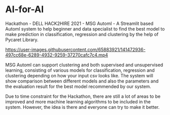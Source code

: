 # AI-for-AI
Hackathon - DELL HACK2HIRE 2021 - MSG Automl - A Streamlit based Automl system to help beginner and data specialist to find the best model to make prediction in classification, regression and clustering by the help of Pycaret Library.


https://user-images.githubusercontent.com/65883921/141472936-497cc68e-6289-4932-9259-37270cafc7c4.mp4


MSG Automl can support clustering and both supervised and unsupervised learning, consisting of various models for classification, regression and clustering depending on how your input csv looks like. The system will show comparison between different models and also the parameters and the evaluation result for the best model recommended by our system.


Due to time constraint for the Hackathon, there are still a lot of areas to be improved and more machine learning algorithms to be included in the system. However, the idea is there and everyone can try to make it better.
